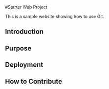 #Starter Web Project

This is a sample website showing how to use Git.

## Introduction

## Purpose

## Deployment

## How to Contribute